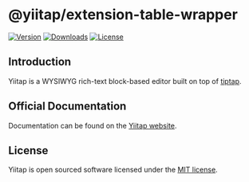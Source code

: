 # @yiitap/extension-table-wrapper
[![Version](https://img.shields.io/npm/v/@yiitap/extension-table-wrapper.svg?label=version)](https://www.npmjs.com/package/@yiitap/extension-table-wrapper)
[![Downloads](https://img.shields.io/npm/dm/@yiitap/extension-table-wrapper.svg)](https://npmcharts.com/compare/yiitap?minimal=true)
[![License](https://img.shields.io/npm/l/@yiitap/extension-table-wrapper.svg)](https://github.com/yiitap/yiitap/blob/main/LICENSE)

## Introduction
Yiitap is a WYSIWYG rich-text block-based editor built on top of [tiptap](https://tiptap.dev).

## Official Documentation
Documentation can be found on the [Yiitap website](https://yiitap.pileax.ai).

## License
Yiitap is open sourced software licensed under the [MIT license](https://github.com/yiitap/yiitap/blob/main/LICENSE).
